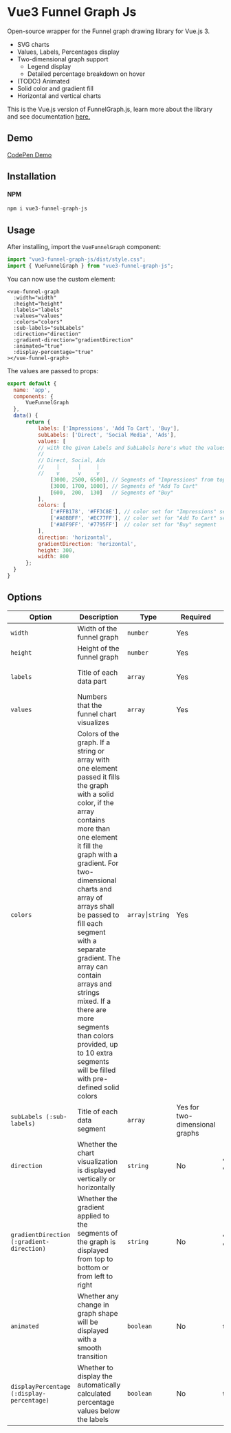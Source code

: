 # Vue3 Funnel Graph Js

Open-source wrapper for the Funnel graph drawing library for Vue.js 3.

* SVG charts
* Values, Labels, Percentages display
* Two-dimensional graph support
  * Legend display
  * Detailed percentage breakdown on hover
* (TODO:) Animated
* Solid color and gradient fill
* Horizontal and vertical charts

This is the Vue.js version of FunnelGraph.js, learn more about the library and see documentation [here.](https://github.com/greghub/funnel-graph-js)

## Demo

[CodePen Demo](https://codepen.io/gregh/full/gEBXPK)

## Installation

#### NPM
```js
npm i vue3-funnel-graph-js
```

## Usage

After installing, import the `VueFunnelGraph` component:

```js
import "vue3-funnel-graph-js/dist/style.css";
import { VueFunnelGraph } from "vue3-funnel-graph-js";
```

You can now use the custom element:
```vue
<vue-funnel-graph
  :width="width"
  :height="height" 
  :labels="labels"
  :values="values" 
  :colors="colors" 
  :sub-labels="subLabels" 
  :direction="direction"
  :gradient-direction="gradientDirection"
  :animated="true"
  :display-percentage="true"
></vue-funnel-graph>
```

The values are passed to props:
```js
export default {
  name: 'app',
  components: {
      VueFunnelGraph
  },
  data() {
      return {
          labels: ['Impressions', 'Add To Cart', 'Buy'],
          subLabels: ['Direct', 'Social Media', 'Ads'],
          values: [
          // with the given Labels and SubLabels here's what the values represent:
          // 
          // Direct, Social, Ads  
          //    |      |     |  
          //    v      v     v
              [3000, 2500, 6500], // Segments of "Impressions" from top to bottom
              [3000, 1700, 1000], // Segments of "Add To Cart"
              [600,  200,  130]   // Segments of "Buy"
          ],
          colors: [
              ['#FFB178', '#FF3C8E'], // color set for "Impressions" segment
              ['#A0BBFF', '#EC77FF'], // color set for "Add To Cart" segment
              ['#A0F9FF', '#7795FF']  // color set for "Buy" segment
          ],
          direction: 'horizontal',
          gradientDirection: 'horizontal',
          height: 300,
          width: 800
      };
  }
}
```

## Options

| Option | Description | Type | Required | Options | Default | Example |
|--------|-------------|------|----------|---------|---------|---------|
| `width` | Width of the funnel graph | `number` | Yes | | 0 | 800 |
| `height` | Height of the funnel graph | `number` | Yes | | 0 | 300 |
| `labels` | Title of each data part | `array` | Yes | | | ['Impressions', 'Add To Cart', 'Buy'] |
| `values` | Numbers that the funnel chart visualizes | `array` | Yes | | | [12000, 4700, 930] |
| `colors` | Colors of the graph. If a string or array with one element passed it fills the graph with a solid color, if the array contains more than one element it fill the graph with a gradient. For two-dimensional charts and array of arrays shall be passed to fill each segment with a separate gradient. The array can contain arrays and strings mixed. If a there are more segments than colors provided, up to 10 extra segments will be filled with pre-defined solid colors | `array⎮string` | Yes | | | [12000, 4700, 930] |
| `subLabels (:sub-labels)` | Title of each data segment | `array` | Yes for two-dimensional graphs | | | ['Direct', 'Social Media', 'Ads'] |
| `direction` | Whether the chart visualization is displayed vertically or horizontally | `string` | No | 'vertical', 'horizontal' | 'horizontal' | |
| `gradientDirection (:gradient-direction)` | Whether the gradient applied to the segments of the graph is displayed from top to bottom or from left to right | `string` | No | 'vertical', 'horizontal' | 'horizontal' |
| `animated` | Whether any change in graph shape will be displayed with a smooth transition | `boolean` | No | `true`, `false` | `true` | `false` |
| `displayPercentage (:display-percentage)` | Whether to display the automatically calculated percentage values below the labels | `boolean` | No | `true`, `false` | `true` | |